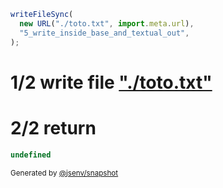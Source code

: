 ```js
writeFileSync(
  new URL("./toto.txt", import.meta.url),
  "5_write_inside_base_and_textual_out",
);
```

# 1/2 write file ["./toto.txt"](./5_write_inside_base_and_textual_out/toto.txt)

# 2/2 return

```js
undefined
```

<sub>
  Generated by <a href="https://github.com/jsenv/core/tree/main/packages/independent/snapshot">@jsenv/snapshot</a>
</sub>